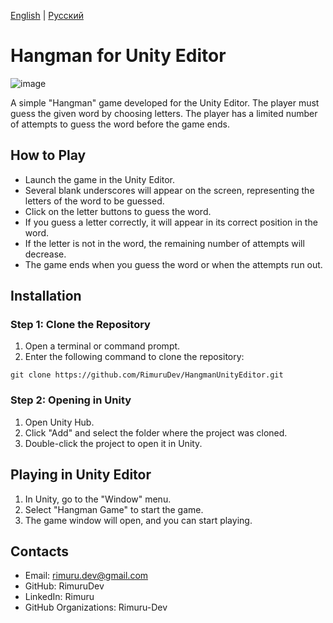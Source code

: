 ﻿[English](README.md) | [Русский](README_RU.md)

# Hangman for Unity Editor

![image](https://github.com/RimuruDev/Unity-HangmanGameEditorWindow/assets/85500556/29647175-e7b9-48ca-a4e5-3c86aa7ab8dd)


A simple "Hangman" game developed for the Unity Editor. The player must guess the given word by choosing letters. The
player has a limited number of attempts to guess the word before the game ends.

## How to Play

- Launch the game in the Unity Editor.
- Several blank underscores will appear on the screen, representing the letters of the word to be guessed.
- Click on the letter buttons to guess the word.
- If you guess a letter correctly, it will appear in its correct position in the word.
- If the letter is not in the word, the remaining number of attempts will decrease.
- The game ends when you guess the word or when the attempts run out.

## Installation

### Step 1: Clone the Repository

1. Open a terminal or command prompt.
2. Enter the following command to clone the repository:

```text
git clone https://github.com/RimuruDev/HangmanUnityEditor.git
```

### Step 2: Opening in Unity

1. Open Unity Hub.
2. Click "Add" and select the folder where the project was cloned.
3. Double-click the project to open it in Unity.

## Playing in Unity Editor

1. In Unity, go to the "Window" menu.
2. Select "Hangman Game" to start the game.
3. The game window will open, and you can start playing.

## Contacts

- Email: rimuru.dev@gmail.com
- GitHub: RimuruDev
- LinkedIn: Rimuru
- GitHub Organizations: Rimuru-Dev

